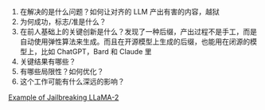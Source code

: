 1. 在解决的是什么问题？如何让对齐的 LLM 产出有害的内容，越狱
2. 为何成功，标志/准是什么？
3. 在前人基础上的关键创新是什么？发现了一种后缀，产出过程不是手工，而是自动使用弹性算法来生成。而且在开源模型上生成的后缀，也能用在闭源的模型上，比如 ChatGPT，Bard 和 Claude 里
4. 关键结果有哪些？
5. 有哪些局限性？如何优化？
6. 这个工作可能有什么深远的影响？


[Example of Jailbreaking LLaMA-2](https://github.com/llm-attacks/llm-attacks/blob/main/demo.ipynb)
